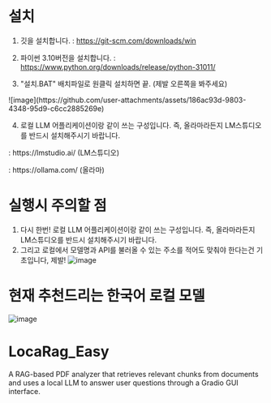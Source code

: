 # 설치
1. 깃을 설치합니다.
: https://git-scm.com/downloads/win

2. 파이썬 3.10버전을 설치합니다.
: https://www.python.org/downloads/release/python-31011/

3. "설치.BAT" 배치파일로 원클릭 설치하면 끝. (제발 오른쪽을 봐주세요)
<p></p>
![image](https://github.com/user-attachments/assets/186ac93d-9803-4348-95d9-c6cc2885269e)

4. 로컬 LLM 어플리케이션이랑 같이 쓰는 구성입니다. 즉, 올라마라든지 LM스튜디오를 반드시 설치해주시기 바랍니다.
<p></p>
: https://lmstudio.ai/ (LM스튜디오)
<p></p>
: https://ollama.com/ (올라마)


# 실행시 주의할 점
1. 다시 한번! 
로컬 LLM 어플리케이션이랑 같이 쓰는 구성입니다. 즉, 올라마라든지 LM스튜디오를 반드시 설치해주시기 바랍니다.
2. 그리고 로컬에서 모델명과 API를 불러올 수 있는 주소를 적어도 맞춰야 한다는건 기초입니다, 제발!
![image](https://github.com/user-attachments/assets/0998506d-337e-4b3a-a1ae-fb2a5281dc4f)



# 현재 추천드리는 한국어 로컬 모델 
![image](https://github.com/user-attachments/assets/bdfa7e5a-caaa-4baa-86c7-8649a318d919)



# LocaRag_Easy
A RAG-based PDF analyzer that retrieves relevant chunks from documents and uses a local LLM to answer user questions through a Gradio GUI interface.
